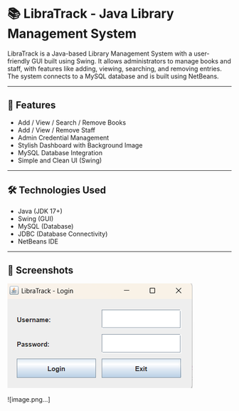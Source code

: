 # 📚 LibraTrack - Java Library Management System

LibraTrack is a Java-based Library Management System with a user-friendly GUI built using Swing. It allows administrators to manage books and staff, with features like adding, viewing, searching, and removing entries. The system connects to a MySQL database and is built using NetBeans.

---

## 🚀 Features

- Add / View / Search / Remove Books
- Add / View / Remove Staff
- Admin Credential Management
- Stylish Dashboard with Background Image
- MySQL Database Integration
- Simple and Clean UI (Swing)

---

## 🛠️ Technologies Used

- Java (JDK 17+)
- Swing (GUI)
- MySQL (Database)
- JDBC (Database Connectivity)
- NetBeans IDE

---

## 📸 Screenshots

   ![image alt](https://github.com/ravishankar1810/Library-Management-System-Using-Java/blob/58e22186f4ba08a11573193aca4ed29d40b0fddf/Screenshot%202025-05-10%20034710.png)

   ![image.png…]

